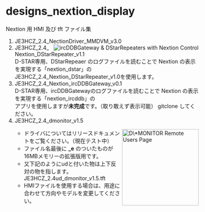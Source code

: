 # designs_nextion_display
Nextion 用 HMI 及び tft ファイル集

<ol>
  <li>JE3HCZ_2.4_NectionDriver_MMDVM_v3.0</li>
<img src="https://youtu.be/Gq1Uq3CPKCA" alt="ircDDBGateway & DStarRepeaters with Nextion Control" align="right">
  <li>JE3HCZ_2.4_Nextion_DStarRepeater_v1.1</li>
    D-STAR専用、DStarRepeaer のログファイルを読むことで Nextion の表示を実現する「nextion_dstar」の<br>
    JE3HCZ_2.4_Nextion_DStarRepeater_v1.0を使用します。
<li>JE3HCZ_2.4_Nextion_ircDDBGateway_v0.1</li>
    D-STAR専用、ircDDBGatewayのログファイルを読むことで Nextion の表示を実現する「nextion_ircddb」の<br>
    アプリを使用しますが<b>未完成</b>です。（取り敢えず表示可能） gitclone してください。
<li>JE3HCZ_2.4_dmonitor_v1.5</li>
<ul>
<img src="https://todo.vc/download/app/dmonitor/dmon_users.jpg" alt="D\*MONITOR Remote Users Page" align="right" width="200">
  <li>ドライバについてはリリースドキュメントをご覧ください。（現在テスト中）</li>
  <li>ファイル名最後に <b>_e</b> のついたものが16MBメモリーの拡張版用です。</li>
  <li>又下記のようにudと付いた物は上下反対の物を指します。</li>
    JE3HCZ_2.4ud_dmonitor_v1.5.tft
  <li>HMIファイルを使用する場合は、用途に合わせて方向やモデルを変更してください。</li>
</ul>
</ol>
